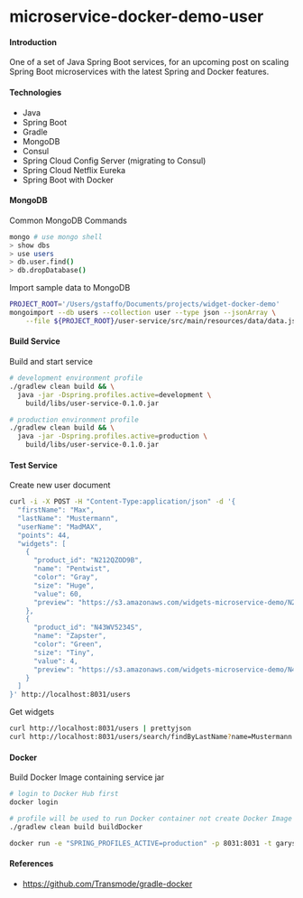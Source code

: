 # microservice-docker-demo-user
#### Introduction
One of a set of Java Spring Boot services, for an upcoming post on scaling Spring Boot microservices with the latest Spring and Docker features.

#### Technologies
* Java
* Spring Boot
* Gradle
* MongoDB
* Consul
* Spring Cloud Config Server (migrating to Consul)
* Spring Cloud Netflix Eureka
* Spring Boot with Docker

#### MongoDB
Common MongoDB Commands
```bash
mongo # use mongo shell
> show dbs
> use users
> db.user.find()
> db.dropDatabase()
```

Import sample data to MongoDB
```bash
PROJECT_ROOT='/Users/gstaffo/Documents/projects/widget-docker-demo'
mongoimport --db users --collection user --type json --jsonArray \
    --file ${PROJECT_ROOT}/user-service/src/main/resources/data/data.json
```

#### Build Service
Build and start service
```bash
# development environment profile
./gradlew clean build && \
  java -jar -Dspring.profiles.active=development \
    build/libs/user-service-0.1.0.jar

# production environment profile
./gradlew clean build && \
  java -jar -Dspring.profiles.active=production \
    build/libs/user-service-0.1.0.jar
```

#### Test Service
Create new user document
```bash
curl -i -X POST -H "Content-Type:application/json" -d '{
  "firstName": "Max",
  "lastName": "Mustermann",
  "userName": "MadMAX",
  "points": 44,
  "widgets": [
    {
      "product_id": "N212QZOD9B",
      "name": "Pentwist",
      "color": "Gray",
      "size": "Huge",
      "value": 60,
      "preview": "https://s3.amazonaws.com/widgets-microservice-demo/N212QZOD9B.png"
    },
    {
      "product_id": "N43WV5234S",
      "name": "Zapster",
      "color": "Green",
      "size": "Tiny",
      "value": 4,
      "preview": "https://s3.amazonaws.com/widgets-microservice-demo/N43WV5234S.png"
    }
  ]
}' http://localhost:8031/users
```

Get widgets
```bash
curl http://localhost:8031/users | prettyjson
curl http://localhost:8031/users/search/findByLastName?name=Mustermann | prettyjson
```

#### Docker
Build Docker Image containing service jar
```bash
# login to Docker Hub first
docker login
```

```bash
# profile will be used to run Docker container not create Docker Image
./gradlew clean build buildDocker
```

```bash
docker run -e "SPRING_PROFILES_ACTIVE=production" -p 8031:8031 -t garystafford/user-service
```

#### References
* https://github.com/Transmode/gradle-docker
